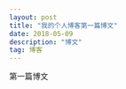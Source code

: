 ```yaml
---
layout: post
title: "我的个人博客第一篇博文"
date: 2018-05-09 
description: "博文"
tag: 博客 
---   
```


第一篇博文                                                                                   


